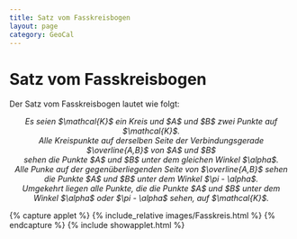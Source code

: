 ```yaml
---
title: Satz vom Fasskreisbogen
layout: page
category: GeoCal
---
```


# Satz vom Fasskreisbogen
Der Satz vom Fasskreisbogen lautet wie folgt:
<div align="center">
<p><i>Es seien $\mathcal{K}$ ein Kreis und $A$ und $B$ zwei Punkte auf $\mathcal{K}$. <br/>
Alle Kreispunkte auf derselben Seite der Verbindungsgerade $\overline{A,B}$ von $A$ und $B$ <br/>
 sehen die Punkte $A$ und $B$ unter dem gleichen Winkel $\alpha$. <br/>
Alle Punke auf der gegenüberliegenden Seite von $\overline{A,B}$ sehen die Punkte $A$ und $B$ unter dem Winkel $\pi - \alpha$.<br/>
Umgekehrt liegen alle Punkte, die die Punkte $A$ und $B$ unter dem Winkel $\alpha$ oder $\pi - \alpha$ sehen, auf $\mathcal{K}$.</i></p>
</div>



{% capture applet %} {% include_relative images/Fasskreis.html %} {% endcapture %}
{% include showapplet.html %}
